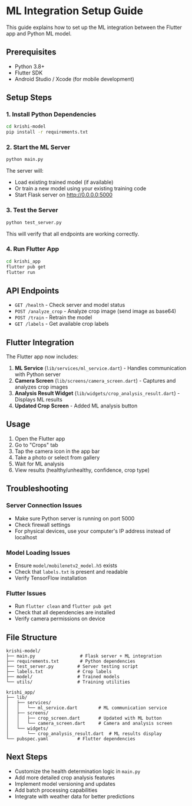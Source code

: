 # ML Integration Setup Guide

This guide explains how to set up the ML integration between the Flutter app and Python ML model.

## Prerequisites

- Python 3.8+
- Flutter SDK
- Android Studio / Xcode (for mobile development)

## Setup Steps

### 1. Install Python Dependencies

```bash
cd krishi-model
pip install -r requirements.txt
```

### 2. Start the ML Server

```bash
python main.py
```

The server will:

- Load existing trained model (if available)
- Or train a new model using your existing training code
- Start Flask server on http://0.0.0.0:5000

### 3. Test the Server

```bash
python test_server.py
```

This will verify that all endpoints are working correctly.

### 4. Run Flutter App

```bash
cd krishi_app
flutter pub get
flutter run
```

## API Endpoints

- `GET /health` - Check server and model status
- `POST /analyze_crop` - Analyze crop image (send image as base64)
- `POST /train` - Retrain the model
- `GET /labels` - Get available crop labels

## Flutter Integration

The Flutter app now includes:

1. **ML Service** (`lib/services/ml_service.dart`) - Handles communication with Python server
2. **Camera Screen** (`lib/screens/camera_screen.dart`) - Captures and analyzes crop images
3. **Analysis Result Widget** (`lib/widgets/crop_analysis_result.dart`) - Displays ML results
4. **Updated Crop Screen** - Added ML analysis button

## Usage

1. Open the Flutter app
2. Go to "Crops" tab
3. Tap the camera icon in the app bar
4. Take a photo or select from gallery
5. Wait for ML analysis
6. View results (healthy/unhealthy, confidence, crop type)

## Troubleshooting

### Server Connection Issues

- Make sure Python server is running on port 5000
- Check firewall settings
- For physical devices, use your computer's IP address instead of localhost

### Model Loading Issues

- Ensure `model/mobilenetv2_model.h5` exists
- Check that `labels.txt` is present and readable
- Verify TensorFlow installation

### Flutter Issues

- Run `flutter clean` and `flutter pub get`
- Check that all dependencies are installed
- Verify camera permissions on device

## File Structure

```
krishi-model/
├── main.py                 # Flask server + ML integration
├── requirements.txt        # Python dependencies
├── test_server.py         # Server testing script
├── labels.txt             # Crop labels
├── model/                 # Trained models
└── utils/                 # Training utilities

krishi_app/
├── lib/
│   ├── services/
│   │   └── ml_service.dart        # ML communication service
│   ├── screens/
│   │   ├── crop_screen.dart       # Updated with ML button
│   │   └── camera_screen.dart     # Camera and analysis screen
│   └── widgets/
│       └── crop_analysis_result.dart  # ML results display
└── pubspec.yaml           # Flutter dependencies
```

## Next Steps

- Customize the health determination logic in `main.py`
- Add more detailed crop analysis features
- Implement model versioning and updates
- Add batch processing capabilities
- Integrate with weather data for better predictions
